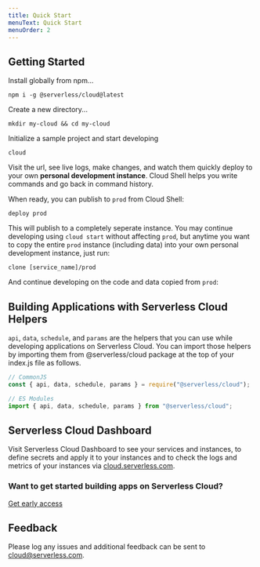 ```yaml
---
title: Quick Start
menuText: Quick Start
menuOrder: 2
---
```


## Getting Started

Install globally from npm...

```
npm i -g @serverless/cloud@latest
```

Create a new directory...

```
mkdir my-cloud && cd my-cloud
```

Initialize a sample project and start developing

```
cloud
```

Visit the url, see live logs, make changes, and watch them quickly deploy to your own **personal development instance**. Cloud Shell helps you write commands and go back in command history.

When ready, you can publish to `prod` from Cloud Shell:

```
deploy prod
```

This will publish to a completely seperate instance. You may continue developing using `cloud start` without affecting `prod`, but anytime you want to copy the entire `prod` instance (including data) into your own personal development instance, just run:

```
clone [service_name]/prod
```

And continue developing on the code and data copied from `prod`:

## Building Applications with Serverless Cloud Helpers 

`api`, `data`, `schedule`, and `params` are the helpers that you can use while developing applications on Serverless Cloud. You can import those helpers by importing them from @serverless/cloud package at the top of your index.js file as follows. 

```javascript
// CommonJS
const { api, data, schedule, params } = require("@serverless/cloud");

// ES Modules
import { api, data, schedule, params } from "@serverless/cloud";
```

## Serverless Cloud Dashboard

Visit Serverless Cloud Dashboard to see your services and instances, to define secrets and apply it to your instances and to check the logs and metrics of your instances via [cloud.serverless.com](https://cloud.serverless.com).


### Want to get started building apps on Serverless Cloud?

[Get early access](https://cloud.serverless.com/?view=register)

## Feedback

Please log any issues and additional feedback can be sent to [cloud@serverless.com](mailto:cloud@serverless.com).
